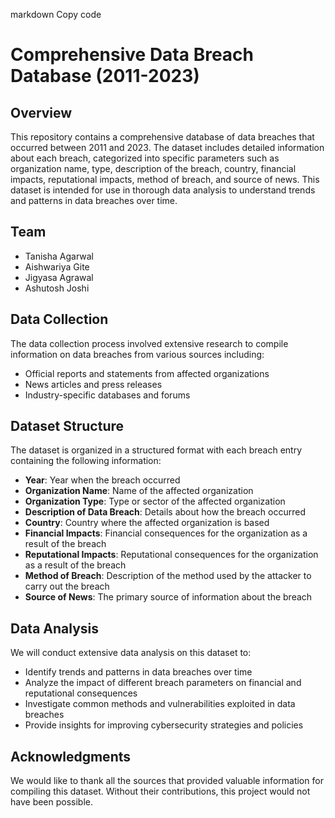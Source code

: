 markdown
Copy code
# Comprehensive Data Breach Database (2011-2023)

## Overview

This repository contains a comprehensive database of data breaches that occurred between 2011 and 2023. The dataset includes detailed information about each breach, categorized into specific parameters such as organization name, type, description of the breach, country, financial impacts, reputational impacts, method of breach, and source of news. This dataset is intended for use in thorough data analysis to understand trends and patterns in data breaches over time.

## Team

- Tanisha Agarwal
- Aishwariya Gite
- Jigyasa Agrawal
- Ashutosh Joshi

## Data Collection

The data collection process involved extensive research to compile information on data breaches from various sources including:
- Official reports and statements from affected organizations
- News articles and press releases
- Industry-specific databases and forums

## Dataset Structure

The dataset is organized in a structured format with each breach entry containing the following information:
- **Year**: Year when the breach occurred
- **Organization Name**: Name of the affected organization
- **Organization Type**: Type or sector of the affected organization
- **Description of Data Breach**: Details about how the breach occurred
- **Country**: Country where the affected organization is based
- **Financial Impacts**: Financial consequences for the organization as a result of the breach
- **Reputational Impacts**: Reputational consequences for the organization as a result of the breach
- **Method of Breach**: Description of the method used by the attacker to carry out the breach
- **Source of News**: The primary source of information about the breach

## Data Analysis

We will conduct extensive data analysis on this dataset to:
- Identify trends and patterns in data breaches over time
- Analyze the impact of different breach parameters on financial and reputational consequences
- Investigate common methods and vulnerabilities exploited in data breaches
- Provide insights for improving cybersecurity strategies and policies

## Acknowledgments

We would like to thank all the sources that provided valuable information for compiling this dataset. Without their contributions, this project would not have been possible.
